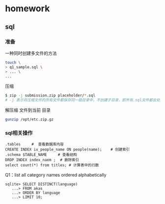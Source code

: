 # homework

## sql

### 准备 

一种同时创建多文件的方法

```bash
touch \
> q1_sample.sql \
> ... \
...
```

压缩

```bash
$ zip -j submission.zip placeholder/*.sql
# -j 表示将压缩文件的所有文件都保存同一级目录中，不创建子目录，即所有.sql文件都会处于压缩文件的根目录中
```

解压缩 文件到当前 目录

```bash
gunzip /opt/etc.zip.gz
```





### sql相关操作

```sqlite
.tables 	#  查看数据库内容
CREATE INDEX ix_people_name ON people(name);	# 创建索引 
.schema $TABLE_NAME		# 查看结构 
DROP INDEX index_naem ;  # 删除索引 
select count(*) from titles; # 计算表中的行数
```

Q1：list all category names ordered alphabetically

```sqlite
sqlite> SELECT DISTINCT(language)
   ...> FROM akas
   ...> ORDER BY language
   ...> LIMIT 10;
```

